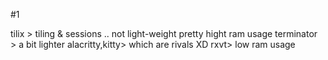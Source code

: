 #1

tilix > tiling & sessions .. not light-weight pretty hight ram usage
terminator > a bit lighter
alacritty,kitty> which are rivals XD
rxvt> low ram usage